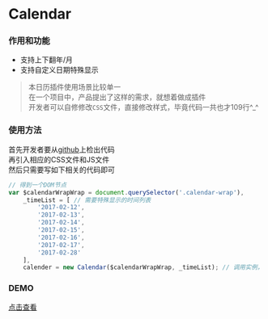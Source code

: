 # Calendar

### 作用和功能

- 支持上下翻年/月
- 支持自定义日期特殊显示

> 本日历插件使用场景比较单一  
在一个项目中，产品提出了这样的需求，就想着做成插件  
开发者可以自修修改`CSS`文件，直接修改样式，毕竟代码一共也才109行^_^

### 使用方法

首先开发者要从[github](https://github.com/hangyangws/DemoShow/tree/master/apps/Calendar)上检出代码  
再引入相应的CSS文件和JS文件  
然后只需要写如下相关的代码即可

```javascript
// 得到一个DOM节点
var $calendarWrapWrap = document.querySelector('.calendar-wrap'),
    _timeList = [ // 需要特殊显示的时间列表
        '2017-02-12',
        '2017-02-13',
        '2017-02-14',
        '2017-02-15',
        '2017-02-16',
        '2017-02-17',
        '2017-02-28'
    ],
    calender = new Calendar($calendarWrapWrap, _timeList); // 调用实例，生成日历DOM
```

### DEMO

[点击查看](http://hangyangws.win/myPlugin/apps/Calendar/)
